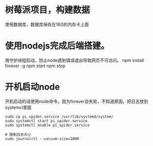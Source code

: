 # 树莓派项目，构建数据
使用数据库，数据库保存在16G的内存卡上面

# 使用nodejs完成后端搭建。

用守护进程启动，防止node遇到错误退出导致网页不可访问。
npm install forever -g
npm start
npm stop

# 开机启动node

开机启动的话使用node命令，因为forever会失败，不知道原因。把日志放到systemcl里面

```
sudo cp pi_spider.service /usr/lib/systemd/system/
sudo systemctl start pi_spider.service
sudo systemctl enable pi_spider.service

# 限制日志大小
sudo journalctl --vacuum-size=100M
```